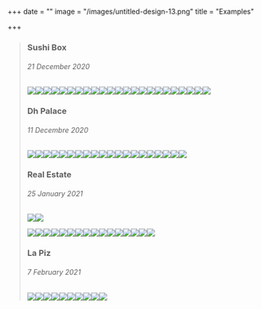 +++
date = ""
image = "/images/untitled-design-13.png"
title = "Examples"

+++
> ### Sushi Box
>
> ###### 21 December 2020
>
> ![](/images/imageedit_5_7000064600.jpg)![](/images/imageedit_7_8907934614.jpg)![](/images/imageedit_9_3168160281.jpg)![](/images/imageedit_13_7008377097.jpg)![](/images/imageedit_15_2976605618.jpg)![](/images/imageedit_11_6560123511.jpg)![](/images/imageedit_17_9168125431.jpg)![](/images/imageedit_19_4561734007.jpg)![](/images/imageedit_21_7976014620.jpg)![](/images/imageedit_23_5341329179.jpg)![](/images/imageedit_25_3552609648.jpg)![](/images/imageedit_27_8892363330.jpg)![](/images/imageedit_29_9257815932.jpg)![](/images/imageedit_31_9441982748.jpg)![](/images/imageedit_33_8486691485.jpg)![](/images/imageedit_89_3655161624.jpg)![](/images/imageedit_87_2865794758.jpg)![](/images/imageedit_85_8930187762.jpg)![](/images/imageedit_97_6250843782.jpg)![](/images/imageedit_93_8877321566.jpg)![](/images/imageedit_95_7795507992.jpg)![](/images/imageedit_83_4169303692.jpg)![](/images/imageedit_91_6134060434.jpg)
>
> ### Dh Palace
>
> ###### 11 Decembre 2020
>
> ![](/images/imageedit_35_4347121531.jpg)![](/images/imageedit_37_9976121328.jpg)![](/images/imageedit_39_3926073930.jpg)![](/images/imageedit_41_6241367906.jpg)![](/images/imageedit_43_7663860431.jpg)![](/images/imageedit_45_8031467168.jpg)![](/images/imageedit_47_4255253449.jpg)![](/images/imageedit_49_6621375081.jpg)![](/images/imageedit_53_8520301318.jpg)![](/images/imageedit_65_6089762746.jpg)![](/images/imageedit_61_2739975652.jpg)![](/images/imageedit_63_3524018426.jpg)![](/images/imageedit_59_8598040543.jpg)![](/images/imageedit_69_5521828958.jpg)![](/images/imageedit_75_8759371348.jpg)![](/images/imageedit_79_7842210504.jpg)![](/images/imageedit_81_4682030129.jpg)![](/images/imageedit_77_3568104186.jpg)![](/images/imageedit_67_3451726539.jpg)![](/images/imageedit_71_6519305214.jpg)
>
> ### Real Estate
>
> ###### 25 January 2021
>
> ![](/images/imageedit_3_6941032957.jpg)![](/images/imageedit_8_5418456076.jpg)
>
> ![](/images/imageedit_10_8082830493.jpg)![](/images/imageedit_6_7474131878.jpg)![](/images/imageedit_12_4463866279.jpg)![](/images/imageedit_14_5335789013.jpg)![](/images/imageedit_16_2115635239.jpg)![](/images/imageedit_18_8600205977.jpg)![](/images/imageedit_20_7588831167.jpg)![](/images/imageedit_22_2664995715.jpg)![](/images/imageedit_26_7382771282.jpg)![](/images/imageedit_24_9120667630.jpg)![](/images/imageedit_30_9820435759.jpg)![](/images/imageedit_28_7138051407.jpg)![](/images/imageedit_32_7272042042.jpg)![](/images/imageedit_34_8489096910.jpg)![](/images/imageedit_38_4013644335.jpg)![](/images/imageedit_36_5053162948.jpg)
>
> ### La Piz
>
> ###### 7 February 2021
>
> ![](/images/imageedit_66_2150678645.jpg)![](/images/imageedit_68_3316153699.jpg)![](/images/imageedit_62_5577573975.jpg)![](/images/imageedit_54_5734580823.jpg)![](/images/imageedit_46_5420582908.jpg)![](/images/imageedit_42_3789275746.jpg)![](/images/imageedit_44_3377544637.jpg)![](/images/imageedit_48_4108647843.jpg)![](/images/imageedit_56_4485611720.jpg)![](/images/imageedit_64_8486219721.jpg)